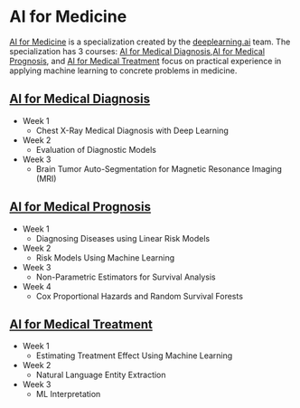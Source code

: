 # AI for Medicine
[AI for Medicine](https://www.coursera.org/specializations/ai-for-medicine) is a specialization created by the [deeplearning.ai](https://www.deeplearning.ai/)  team. The specialization has 3 courses: [AI for Medical Diagnosis](https://www.coursera.org/learn/ai-for-medical-diagnosis),[AI for Medical Prognosis](https://www.coursera.org/learn/ai-for-medical-prognosis),  and [AI for Medical Treatment](https://www.coursera.org/learn/ai-for-medical-treatment) focus on practical experience in applying machine learning to concrete problems in medicine. 

## [AI for Medical Diagnosis](https://www.coursera.org/learn/ai-for-medical-diagnosis)
* Week 1
  * Chest X-Ray Medical Diagnosis with Deep Learning
* Week 2
  * Evaluation of Diagnostic Models
* Week 3
  * Brain Tumor Auto-Segmentation for Magnetic Resonance Imaging (MRI)
## [AI for Medical Prognosis](https://www.coursera.org/learn/ai-for-medical-prognosis)
* Week 1 
  * Diagnosing Diseases using Linear Risk Models
* Week 2
  * Risk Models Using Machine Learning
* Week 3
  * Non-Parametric Estimators for Survival Analysis
* Week 4 
  * Cox Proportional Hazards and Random Survival Forests
## [AI for Medical Treatment](https://www.coursera.org/learn/ai-for-medical-treatment)
* Week 1
  * Estimating Treatment Effect Using Machine Learning
* Week 2
  * Natural Language Entity Extraction
* Week 3
  * ML Interpretation
  
